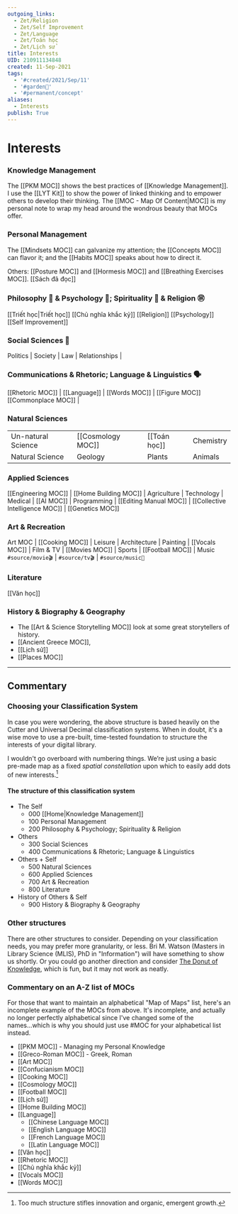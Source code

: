 ```yaml
---
outgoing_links:
  - Zet/Religion
  - Zet/Self Improvement
  - Zet/Language
  - Zet/Toán học
  - Zet/Lịch sử
title: Interests
UID: 210911134848
created: 11-Sep-2021
tags:
  - '#created/2021/Sep/11'
  - '#garden🏡'
  - '#permanent/concept'
aliases:
  - Interests
publish: True
---
```

# Interests 

### Knowledge Management
The [[PKM MOC]] shows the best practices of [[Knowledge Management]]. I use the [[LYT Kit]] to show the power of linked thinking and to empower others to develop their thinking. The [[MOC - Map Of Content|MOC]] is my personal note to wrap my head around the wondrous beauty that MOCs offer.

### Personal Management
The [[Mindsets MOC]] can galvanize my attention; the [[Concepts MOC]] can flavor it; and the [[Habits MOC]] speaks about how to direct it. 

Others: [[Posture MOC]] and [[Hormesis MOC]] and [[Breathing Exercises MOC]]. [[Sách đã đọc]]

### Philosophy 🤔 & Psychology 🧠; Spirituality 🙏 & Religion ㊪
[[Triết học|Triết học]] 
[[Chủ nghĩa khắc kỷ]] 
[[Religion]] 
[[Psychology]]
[[Self Improvement]]

### Social Sciences 👥
Politics | Society | Law | Relationships | 

### Communications & Rhetoric; Language & Linguistics 🗣
[[Rhetoric MOC]] | [[Language]] | [[Words MOC]] | [[Figure MOC]]
[[Commonplace MOC]] |


### Natural Sciences
| | | | |
|--|--|--|--|
|Un-natural Science| [[Cosmology MOC]] | [[Toán học]] | Chemistry |
|Natural Science| Geology | Plants | Animals |


### Applied Sciences
[[Engineering MOC]] | [[Home Building MOC]] | Agriculture |
Technology | Medical | [[AI MOC]] | Programming | 
[[Editing Manual MOC]] | [[Collective Intelligence MOC]] |
[[Genetics MOC]]

### Art & Recreation
Art MOC | [[Cooking MOC]] | Leisure | 
Architecture | Painting | [[Vocals MOC]] |
Film & TV | [[Movies MOC]] | Sports | [[Football MOC]] | Music
`#source/movie🎬` | `#source/tv🎬` | `#source/music🎵`

### Literature
[[Văn học]]

### History & Biography & Geography
- The [[Art & Science Storytelling MOC]] look at some great storytellers of history. 
- [[Ancient Greece MOC]], 
- [[Lịch sử]]
- [[Places MOC]]

---
## Commentary
### Choosing your Classification System
In case you were wondering, the above structure is based heavily on the Cutter and Universal Decimal classification systems. When in doubt, it's a wise move to use a pre-built, time-tested foundation to structure the interests of your digital library.

I wouldn't go overboard with numbering things. We’re just using a basic pre-made map as a fixed *spatial constellation* upon which to easily add dots of new interests.[^1] 

#### The structure of this classification system
- The Self
	- 000 [[Home|Knowledge Management]]
	- 100 Personal Management
	- 200 Philosophy & Psychology; Spirituality & Religion
- Others
	- 300 Social Sciences
	- 400 Communications & Rhetoric; Language & Linguistics
- Others + Self
	- 500 Natural Sciences
	- 600 Applied Sciences
	- 700 Art & Recreation
	- 800 Literature
- History of Others & Self
	- 900 History & Biography & Geography

### Other structures
There are other structures to consider. Depending on your classification needs, you may prefer more granularity, or less. Bri M. Watson (Masters in Library Science (MLIS), PhD in "Information") will have something to show us shortly. Or you could go another direction and consider [The Donut of Knowledge](https://c2.staticflickr.com/2/1846/29852456427_d59d142757_b.jpg), which is fun, but it may not work as neatly. 


### Commentary on an A-Z list of MOCs
For those that want to maintain an alphabetical "Map of Maps" list, here's an incomplete example of the MOCs from above. It's incomplete, and actually no longer perfectly alphabetical since I've changed some of the names...which is why you should just use #MOC for your alphabetical list instead.

- [[PKM MOC]] - Managing my Personal Knowledge
- [[Greco-Roman MOC]] - Greek, Roman
- [[Art MOC]]
- [[Confucianism MOC]]
- [[Cooking MOC]]
- [[Cosmology MOC]]
- [[Football MOC]]
- [[Lịch sử]]
- [[Home Building MOC]]
- [[Language]]
	- [[Chinese Language MOC]]
	- [[English Language MOC]]
	- [[French Language MOC]]
	- [[Latin Language MOC]]
- [[Văn học]]
- [[Rhetoric MOC]]
- [[Chủ nghĩa khắc kỷ]]
- [[Vocals MOC]]
- [[Words MOC]]

[^1]: Too much structure stifles innovation and organic, emergent growth.